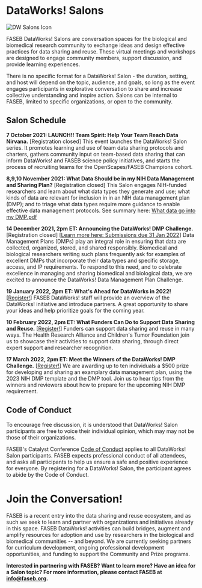 # DataWorks! Salons
![DW Salons Icon](https://user-images.githubusercontent.com/90872869/145872352-74ca2597-3b11-4fdb-82a5-3f1c6877529c.jpg "DataWorks! Salon Icon")

FASEB DataWorks! Salons are conversation spaces for the biological and biomedical research community to exchange ideas and design effective practices for data sharing and reuse.  These virtual meetings and workshops are designed to engage community members, support discussion, and provide learning experiences.  

There is no specific format for a DataWorks! Salon - the duration, setting, and host will depend on the topic, audience, and goals, so long as the event engages participants in explorative conversation to share and increase collective understanding and inspire action.  Salons can be internal to FASEB, limited to specific organizations, or open to the community.

## Salon Schedule
**7 October 2021:  LAUNCH!! Team Spirit: Help Your Team Reach Data Nirvana.**  [Registration closed]
This event launches the DataWorks! Salon series.  It promotes learning and use of team data sharing protocols and charters, gathers community input on team-based data sharing that can inform DataWorks! and FASEB science policy initiatives, and starts the process of recruiting teams for the OpenScapes/FASEB Champions cohort.

**8,9,10 November 2021:  What Data Should be in my NIH Data Management and Sharing Plan?**  [Registration closed]
This Salon engages NIH-funded researchers and learn about what data types they generate and use; what kinds of data are relevant for inclusion in in an NIH data management plan (DMP); and to triage what data types require more guidance to enable effective data management protocols.  See summary here: [What data go into my DMP.pdf](https://github.com/FASEB-DataWorks/Salon/files/7706321/What.data.go.into.my.DMP.pdf)

**14 December 2021, 2pm ET:  Announcing the DataWorks! DMP Challenge.**  [Registration closed] [[Learn more here: Submissions due 31 Jan 2022](https://www.faseb.org/resources/data-science-and-informatics/dataworks-dmp-challenge)]
Data Management Plans (DMPs) play an integral role in ensuring that data are collected, organized, stored, and shared responsibly. Biomedical and biological researchers writing such plans frequently ask for examples of excellent DMPs that incorporate their data types and specific storage, access, and IP requirements. To respond to this need, and to celebrate excellence in managing and sharing biomedical and biological data, we are excited to announce the DataWorks! Data Management Plan Challenge.

**19 January 2022, 2pm ET: What's Ahead for DataWorks in 2022!** [[Register!](https://zoom.us/webinar/register/WN_gUsW0WqvQwy0ZTskIaFn9Q)]
FASEB DataWorks! staff will provide an overview of the DataWorks! initiative and introduce partners.  A great opportunity to share your ideas and help prioritize goals for the coming year. 

**10 February 2022, 2pm ET: What Funders Can Do to Support Data Sharing and Reuse.** [[Register!](https://zoom.us/meeting/register/tJMld-ytqjsvE9ypzoUcGR203cPo8QCrPxdX)]
Funders can support data sharing and reuse in many ways.  The Health Research Alliance and Children's Tumor Foundation join us to showcase their activities to support data sharing, through direct expert support and researcher recognition. 

**17 March 2022, 2pm ET: Meet the Winners of the DataWorks! DMP Challenge.** [[Register!](https://zoom.us/meeting/register/tJMlfuiprDMsEtzzmjDaZtQMR8EHHjmlCHG8)]
We are awarding up to ten individuals a $500 prize for developing and sharing an examplary data management plan, using the 2023 NIH DMP template and the DMP tool.  Join us to hear tips from the winners and reviewers about how to prepare for the upcoming NIH DMP requirement. 

## Code of Conduct

To encourage free discussion, it is understood that DataWorks! Salon participants are free to voice their individual opinion, which may may not be those of their organizations. 

FASEB's Catalyst Conference [Code of Conduct](faseb.org/Portals/2/PDFs/SRCs/SRC%20Code%20of%20Conduct.pdf) applies to all DataWorks! Salon participants. FASEB expects professional conduct of all attendees, and asks all participants to help us ensure a safe and positive experience for everyone. By registering for a DataWorks! Salon, the participant agrees to abide by the Code of Conduct.

# Join the Conversation!

FASEB is a recent entry into the data sharing and reuse ecosystem, and as such  we seek to learn and partner with organizations and initiatives already in this space.  FASEB DataWorks! activities can build bridges, augment and amplify resources for adoption and use by researchers in the biological and biomedical communities -- and beyond.  We are currently seeking partners for curriculum development, ongoing professional development opportunities, and funding to support the Community and Prize programs. 

**Interested in partnering with FASEB? Want to learn more? Have an idea for a Salon topic? For more information, please contact FASEB at info@faseb.org.**

